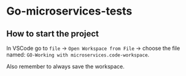 # Go-microservices-tests

## How to start the project

In VSCode go to `file` -> `Open Workspace from File` -> choose the file named: `GO-Working with microservices.code-workspace`.

Also remember to always save the workspace.
